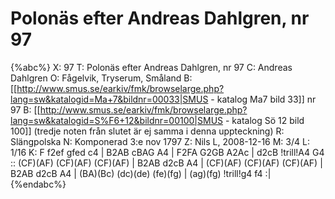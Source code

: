 # Polonäs efter Andreas Dahlgren, nr 97

{%abc%}
X: 97
T: Polonäs efter Andreas Dahlgren, nr 97
C: Andreas Dahlgren
O: Fågelvik, Tryserum, Småland
B: [[http://www.smus.se/earkiv/fmk/browselarge.php?lang=sw&katalogid=Ma+7&bildnr=00033|SMUS - katalog Ma7 bild 33]] nr 97
B: [[http://www.smus.se/earkiv/fmk/browselarge.php?lang=sw&katalogid=S%F6+12&bildnr=00100|SMUS - katalog Sö 12 bild 100]] (tredje noten från slutet är ej samma i denna uppteckning)
R: Slängpolska
N: Komponerad 3:e nov 1797
Z: Nils L, 2008-12-16
M: 3/4
L: 1/16
K: F
f2ef gfed c4 | B2AB cBAG A4 | F2FA G2GB A2Ac | d2cB !trill!A4 G4 ::
(CF)(AF) (CF)(AF) (CF)(AF) | B2AB d2cB A4 | (CF)(AF) (CF)(AF) (CF)(AF) | B2AB d2cB A4 |
(BA)(Bc) (dc)(de) (fe)(fg) | (ag)(fg) !trill!g4 f4 :|
{%endabc%}
